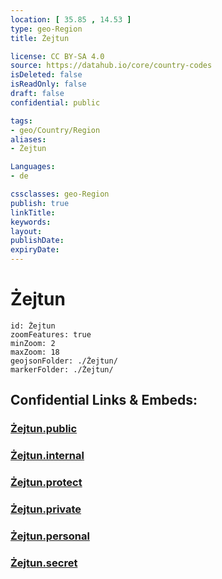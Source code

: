 ```yaml
---
location: [ 35.85 , 14.53 ] 
type: geo-Region
title: Żejtun

license: CC BY-SA 4.0
source: https://datahub.io/core/country-codes
isDeleted: false
isReadOnly: false
draft: false
confidential: public

tags:
- geo/Country/Region
aliases:
- Żejtun

Languages:
- de

cssclasses: geo-Region
publish: true
linkTitle: 
keywords: 
layout: 
publishDate: 
expiryDate: 
---
```


# Żejtun

```leaflet
id: Żejtun
zoomFeatures: true 
minZoom: 2 
maxZoom: 18
geojsonFolder: ./Żejtun/
markerFolder: ./Żejtun/
```


## Confidential Links & Embeds: 

### [Żejtun.public](/_public/\Earth\Continent\Europe\Europe~South\Malta\Regions~Malta\Xlokk\counties~XlokkŻejtun.public.md) 

### [Żejtun.internal](/_internal/\Earth\Continent\Europe\Europe~South\Malta\Regions~Malta\Xlokk\counties~XlokkŻejtun.internal.md) 

### [Żejtun.protect](/_protect/\Earth\Continent\Europe\Europe~South\Malta\Regions~Malta\Xlokk\counties~XlokkŻejtun.protect.md) 

### [Żejtun.private](/_private/\Earth\Continent\Europe\Europe~South\Malta\Regions~Malta\Xlokk\counties~XlokkŻejtun.private.md) 

### [Żejtun.personal](/_personal/\Earth\Continent\Europe\Europe~South\Malta\Regions~Malta\Xlokk\counties~XlokkŻejtun.personal.md) 

### [Żejtun.secret](/_secret/\Earth\Continent\Europe\Europe~South\Malta\Regions~Malta\Xlokk\counties~XlokkŻejtun.secret.md)

